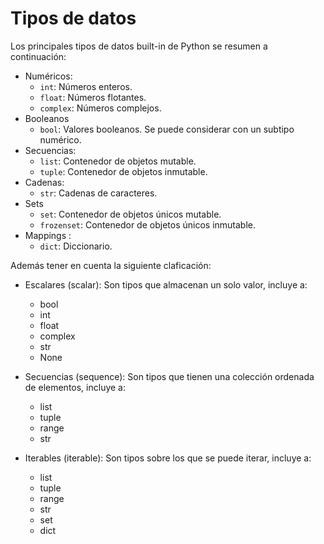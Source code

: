 # Tipos de datos

Los principales tipos de datos built-in de Python se resumen a continuación:

- Numéricos:
    - `int`: Números enteros.
    - `float`: Números flotantes.
    - `complex`: Números complejos.
- Booleanos
    - `bool`: Valores booleanos. Se puede considerar con un subtipo numérico.
- Secuencias:
    - `list`: Contenedor de objetos mutable.
    - `tuple`: Contenedor de objetos inmutable.
- Cadenas:
    - `str`: Cadenas de caracteres.
- Sets
    - `set`: Contenedor de objetos únicos mutable.
    - `frozenset`: Contenedor de objetos únicos inmutable.
- Mappings :
    - `dict`: Diccionario.
    
Además tener en cuenta la siguiente claficación:

- Escalares (scalar): Son tipos que almacenan un solo valor, incluye a:
    - bool
    - int
    - float
    - complex
    - str
    - None

- Secuencias (sequence): Son tipos que tienen una colección ordenada de elementos, incluye a:
    - list
    - tuple
    - range
    - str

- Iterables (iterable): Son tipos sobre los que se puede iterar, incluye a:
    - list
    - tuple
    - range
    - str
    - set
    - dict
    